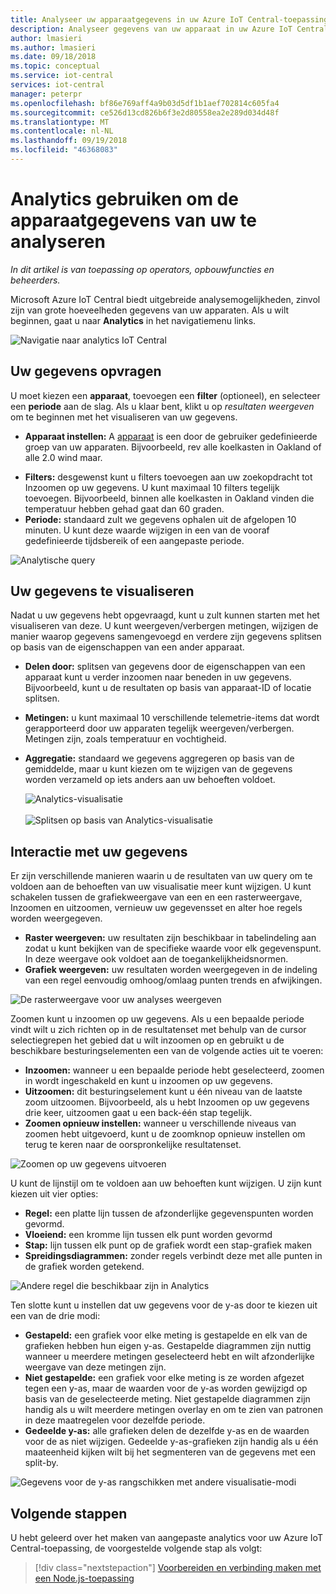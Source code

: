 ```yaml
---
title: Analyseer uw apparaatgegevens in uw Azure IoT Central-toepassing | Microsoft Docs
description: Analyseer gegevens van uw apparaat in uw Azure IoT Central-toepassing.
author: lmasieri
ms.author: lmasieri
ms.date: 09/18/2018
ms.topic: conceptual
ms.service: iot-central
services: iot-central
manager: peterpr
ms.openlocfilehash: bf86e769aff4a9b03d5df1b1aef702814c605fa4
ms.sourcegitcommit: ce526d13cd826b6f3e2d80558ea2e289d034d48f
ms.translationtype: MT
ms.contentlocale: nl-NL
ms.lasthandoff: 09/19/2018
ms.locfileid: "46368083"
---
```

# <a name="how-to-use-analytics-to-analyze-your-device-data"></a>Analytics gebruiken om de apparaatgegevens van uw te analyseren


*In dit artikel is van toepassing op operators, opbouwfuncties en beheerders.*


Microsoft Azure IoT Central biedt uitgebreide analysemogelijkheden, zinvol zijn van grote hoeveelheden gegevens van uw apparaten. Als u wilt beginnen, gaat u naar **Analytics** in het navigatiemenu links. 

  ![Navigatie naar analytics IoT Central](media\howto-create-analytics\analytics-navigation.png)

## <a name="querying-your-data"></a>Uw gegevens opvragen

U moet kiezen een **apparaat**, toevoegen een **filter** (optioneel), en selecteer een **periode** aan de slag. Als u klaar bent, klikt u op *resultaten weergeven* om te beginnen met het visualiseren van uw gegevens.


* **Apparaat instellen:** A [apparaat](howto-use-device-sets.md) is een door de gebruiker gedefinieerde groep van uw apparaten. Bijvoorbeeld, rev alle koelkasten in Oakland of alle 2.0 wind maar.

<!---
to-do: confirm if 10 is the max number of filters
to-do: do we need to explain how fiters work?
--->

* **Filters:** desgewenst kunt u filters toevoegen aan uw zoekopdracht tot Inzoomen op uw gegevens. U kunt maximaal 10 filters tegelijk toevoegen. Bijvoorbeeld, binnen alle koelkasten in Oakland vinden die temperatuur hebben gehad gaat dan 60 graden. 
* **Periode:** standaard zult we gegevens ophalen uit de afgelopen 10 minuten. U kunt deze waarde wijzigen in een van de vooraf gedefinieerde tijdsbereik of een aangepaste periode. 

 ![Analytische query](media\howto-create-analytics\analytics-query.png)

## <a name="visualizing-your-data"></a>Uw gegevens te visualiseren

Nadat u uw gegevens hebt opgevraagd, kunt u zult kunnen starten met het visualiseren van deze. U kunt weergeven/verbergen metingen, wijzigen de manier waarop gegevens samengevoegd en verdere zijn gegevens splitsen op basis van de eigenschappen van een ander apparaat.  

* **Delen door:** splitsen van gegevens door de eigenschappen van een apparaat kunt u verder inzoomen naar beneden in uw gegevens. Bijvoorbeeld, kunt u de resultaten op basis van apparaat-ID of locatie splitsen.
<!---
to-do: confirm if 10 is the max number of measurements
--->
* **Metingen:** u kunt maximaal 10 verschillende telemetrie-items dat wordt gerapporteerd door uw apparaten tegelijk weergeven/verbergen. Metingen zijn, zoals temperatuur en vochtigheid. 
* **Aggregatie:** standaard we gegevens aggregeren op basis van de gemiddelde, maar u kunt kiezen om te wijzigen van de gegevens worden verzameld op iets anders aan uw behoeften voldoet. 

   ![Analytics-visualisatie](media\howto-create-analytics\analytics-visualize.png) <br/><br/>
   ![Splitsen op basis van Analytics-visualisatie](media\howto-create-analytics\analytics-splitby.png)

## <a name="interacting-with-your-data"></a>Interactie met uw gegevens

Er zijn verschillende manieren waarin u de resultaten van uw query om te voldoen aan de behoeften van uw visualisatie meer kunt wijzigen. U kunt schakelen tussen de grafiekweergave van een en een rasterweergave, Inzoomen en uitzoomen, vernieuw uw gegevensset en alter hoe regels worden weergegeven.

* **Raster weergeven:** uw resultaten zijn beschikbaar in tabelindeling aan zodat u kunt bekijken van de specifieke waarde voor elk gegevenspunt. In deze weergave ook voldoet aan de toegankelijkheidsnormen. 
* **Grafiek weergeven:** uw resultaten worden weergegeven in de indeling van een regel eenvoudig omhoog/omlaag punten trends en afwijkingen. 

 ![De rasterweergave voor uw analyses weergeven](media\howto-create-analytics\analytics-showgrid.png)

Zoomen kunt u inzoomen op uw gegevens. Als u een bepaalde periode vindt wilt u zich richten op in de resultatenset met behulp van de cursor selectiegrepen het gebied dat u wilt inzoomen op en gebruikt u de beschikbare besturingselementen een van de volgende acties uit te voeren:
* **Inzoomen:** wanneer u een bepaalde periode hebt geselecteerd, zoomen in wordt ingeschakeld en kunt u inzoomen op uw gegevens.
* **Uitzoomen:** dit besturingselement kunt u één niveau van de laatste zoom uitzoomen. Bijvoorbeeld, als u hebt Inzoomen op uw gegevens drie keer, uitzoomen gaat u een back-één stap tegelijk.
* **Zoomen opnieuw instellen:** wanneer u verschillende niveaus van zoomen hebt uitgevoerd, kunt u de zoomknop opnieuw instellen om terug te keren naar de oorspronkelijke resultatenset. 

 ![Zoomen op uw gegevens uitvoeren](media\howto-create-analytics\analytics-zoom.png)


U kunt de lijnstijl om te voldoen aan uw behoeften kunt wijzigen. U zijn kunt kiezen uit vier opties:
* **Regel:** een platte lijn tussen de afzonderlijke gegevenspunten worden gevormd. 
* **Vloeiend:** een kromme lijn tussen elk punt worden gevormd
* **Stap:** lijn tussen elk punt op de grafiek wordt een stap-grafiek maken
* **Spreidingsdiagrammen:** zonder regels verbindt deze met alle punten in de grafiek worden getekend. 

 ![Andere regel die beschikbaar zijn in Analytics](media\howto-create-analytics\analytics-linetypes.png)

Ten slotte kunt u instellen dat uw gegevens voor de y-as door te kiezen uit een van de drie modi:

* **Gestapeld:** een grafiek voor elke meting is gestapelde en elk van de grafieken hebben hun eigen y-as. Gestapelde diagrammen zijn nuttig wanneer u meerdere metingen geselecteerd hebt en wilt afzonderlijke weergave van deze metingen zijn.
* **Niet gestapelde:** een grafiek voor elke meting is ze worden afgezet tegen een y-as, maar de waarden voor de y-as worden gewijzigd op basis van de geselecteerde meting. Niet gestapelde diagrammen zijn handig als u wilt meerdere metingen overlay en om te zien van patronen in deze maatregelen voor dezelfde periode.
* **Gedeelde y-as:** alle grafieken delen de dezelfde y-as en de waarden voor de as niet wijzigen. Gedeelde y-as-grafieken zijn handig als u één maateenheid kijken wilt bij het segmenteren van de gegevens met een split-by.

 ![Gegevens voor de y-as rangschikken met andere visualisatie-modi](media\howto-create-analytics\analytics-yaxis.png)

## <a name="next-steps"></a>Volgende stappen

U hebt geleerd over het maken van aangepaste analytics voor uw Azure IoT Central-toepassing, de voorgestelde volgende stap als volgt:

> [!div class="nextstepaction"]
> [Voorbereiden en verbinding maken met een Node.js-toepassing](howto-connect-nodejs.md)